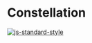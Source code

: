 # Constellation

[![js-standard-style](https://img.shields.io/badge/code%20style-standard-brightgreen.svg)](http://standardjs.com)

